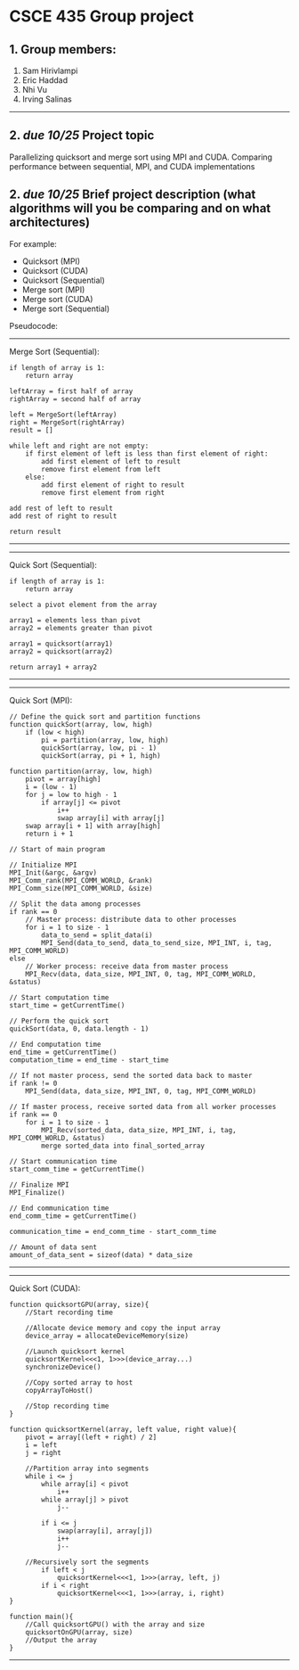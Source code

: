 # CSCE 435 Group project

## 1. Group members:
1. Sam Hirivlampi
2. Eric Haddad
3. Nhi Vu
4. Irving Salinas

---

## 2. _due 10/25_ Project topic

Parallelizing quicksort and merge sort using MPI and CUDA. Comparing performance between sequential, MPI, and CUDA implementations

## 2. _due 10/25_ Brief project description (what algorithms will you be comparing and on what architectures)

For example:
- Quicksort (MPI)
- Quicksort (CUDA)
- Quicksort (Sequential)
- Merge sort (MPI)
- Merge sort (CUDA)
- Merge sort (Sequential)

Pseudocode:

---
Merge Sort (Sequential):

    if length of array is 1:
        return array
    
    leftArray = first half of array
    rightArray = second half of array

    left = MergeSort(leftArray)
    right = MergeSort(rightArray)
    result = []

    while left and right are not empty:
        if first element of left is less than first element of right:
            add first element of left to result
            remove first element from left
        else:
            add first element of right to result
            remove first element from right

    add rest of left to result
    add rest of right to result

    return result
---
---
Quick Sort (Sequential):

    if length of array is 1:
        return array

    select a pivot element from the array

    array1 = elements less than pivot
    array2 = elements greater than pivot

    array1 = quicksort(array1)
    array2 = quicksort(array2)

    return array1 + array2
---
---
Quick Sort (MPI):

    // Define the quick sort and partition functions
    function quickSort(array, low, high)
        if (low < high)
            pi = partition(array, low, high)
            quickSort(array, low, pi - 1)
            quickSort(array, pi + 1, high)
        
    function partition(array, low, high)
        pivot = array[high]
        i = (low - 1)
        for j = low to high - 1
            if array[j] <= pivot
                i++
                swap array[i] with array[j]
        swap array[i + 1] with array[high]
        return i + 1
    
    // Start of main program
    
    // Initialize MPI
    MPI_Init(&argc, &argv)
    MPI_Comm_rank(MPI_COMM_WORLD, &rank)
    MPI_Comm_size(MPI_COMM_WORLD, &size)
    
    // Split the data among processes
    if rank == 0
        // Master process: distribute data to other processes
        for i = 1 to size - 1
            data_to_send = split_data(i)
            MPI_Send(data_to_send, data_to_send_size, MPI_INT, i, tag, MPI_COMM_WORLD)
    else
        // Worker process: receive data from master process
        MPI_Recv(data, data_size, MPI_INT, 0, tag, MPI_COMM_WORLD, &status)
    
    // Start computation time
    start_time = getCurrentTime()
    
    // Perform the quick sort
    quickSort(data, 0, data.length - 1)
    
    // End computation time
    end_time = getCurrentTime()
    computation_time = end_time - start_time
    
    // If not master process, send the sorted data back to master
    if rank != 0
        MPI_Send(data, data_size, MPI_INT, 0, tag, MPI_COMM_WORLD)
    
    // If master process, receive sorted data from all worker processes
    if rank == 0
        for i = 1 to size - 1
            MPI_Recv(sorted_data, data_size, MPI_INT, i, tag, MPI_COMM_WORLD, &status)
            merge sorted_data into final_sorted_array
    
    // Start communication time
    start_comm_time = getCurrentTime()
    
    // Finalize MPI
    MPI_Finalize()
    
    // End communication time
    end_comm_time = getCurrentTime()

    communication_time = end_comm_time - start_comm_time
    
    // Amount of data sent
    amount_of_data_sent = sizeof(data) * data_size
---
---
Quick Sort (CUDA):

    function quicksortGPU(array, size){
        //Start recording time
    
        //Allocate device memory and copy the input array
        device_array = allocateDeviceMemory(size)
    
        //Launch quicksort kernel
        quicksortKernel<<<1, 1>>>(device_array...)
        synchronizeDevice()
    
        //Copy sorted array to host
        copyArrayToHost()
    
        //Stop recording time
    }
    
    function quicksortKernel(array, left value, right value){
        pivot = array[(left + right) / 2]
        i = left
        j = right
        
        //Partition array into segments
        while i <= j
            while array[i] < pivot
                i++
            while array[j] > pivot
                j--
    
            if i <= j
                swap(array[i], array[j])
                i++
                j--
    
        //Recursively sort the segments
            if left < j
                quicksortKernel<<<1, 1>>>(array, left, j)
            if i < right
                quicksortKernel<<<1, 1>>>(array, i, right)
    }
    
    function main(){
        //Call quicksortGPU() with the array and size
        quicksortOnGPU(array, size)
        //Output the array
    }
---
